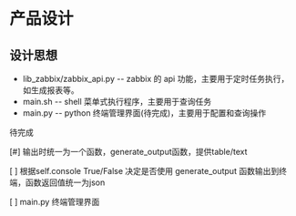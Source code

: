 # 产品设计

## 设计思想

* lib_zabbix/zabbix_api.py -- zabbix 的 api 功能，主要用于定时任务执行，如生成报表等。
* main.sh -- shell 菜单式执行程序，主要用于查询任务
* main.py -- python 终端管理界面(待完成)，主要用于配置和查询操作

待完成

[#] 输出时统一为一个函数，generate_output函数，提供table/text 

[ ] 根据self.console True/False 决定是否使用 generate_output 函数输出到终端，函数返回值统一为json

[ ] main.py 终端管理界面
